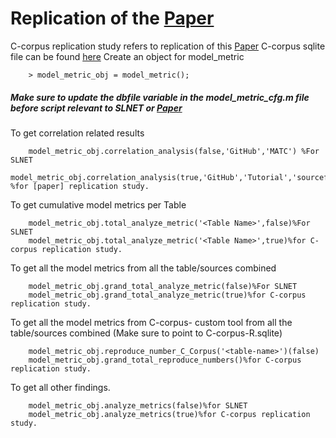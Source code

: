 # Replication of the [Paper]
C-corpus replication study refers to replication of this [Paper]
C-corpus sqlite file can be found [here] 
Create an object for model_metric
````
	> model_metric_obj = model_metric();
````
##### Make sure to update the dbfile variable in the model_metric_cfg.m file before  script relevant to SLNET or [Paper]

To get correlation related results
````
	model_metric_obj.correlation_analysis(false,'GitHub','MATC') %For SLNET
	model_metric_obj.correlation_analysis(true,'GitHub','Tutorial','sourceforge','matc','Others') %for [paper] replication study.
````
To get cumulative model metrics per Table
````
    model_metric_obj.total_analyze_metric('<Table Name>',false)%For SLNET
	model_metric_obj.total_analyze_metric('<Table Name>',true)%for C-corpus replication study.
````
To get all the model metrics from all the table/sources combined
````
	model_metric_obj.grand_total_analyze_metric(false)%For SLNET
	model_metric_obj.grand_total_analyze_metric(true)%for C-corpus replication study.
````

To get all the model metrics from C-corpus- custom tool from all the table/sources combined (Make sure to point to C-corpus-R.sqlite)
````
	model_metric_obj.reproduce_number_C_Corpus('<table-name>')(false)
	model_metric_obj.grand_total_reproduce_numbers()%for C-corpus replication study.
````

To get all other findings.
````	
	model_metric_obj.analyze_metrics(false)%for SLNET
	model_metric_obj.analyze_metrics(true)%for C-corpus replication study.
````
	
[//]: # (These are reference links used in the body of this note and get stripped out when the markdown processor does its job. There is no need to format nicely because it shouldn't be seen. Thanks SO - http://stackoverflow.com/questions/4823468/store-comments-in-markdown-syntax)
[paper]:http://ranger.uta.edu/~csallner/papers/Chowdhury18Curated.pdf
[here]:https://zenodo.org/record/3936176#.XwZPj3VKiV4